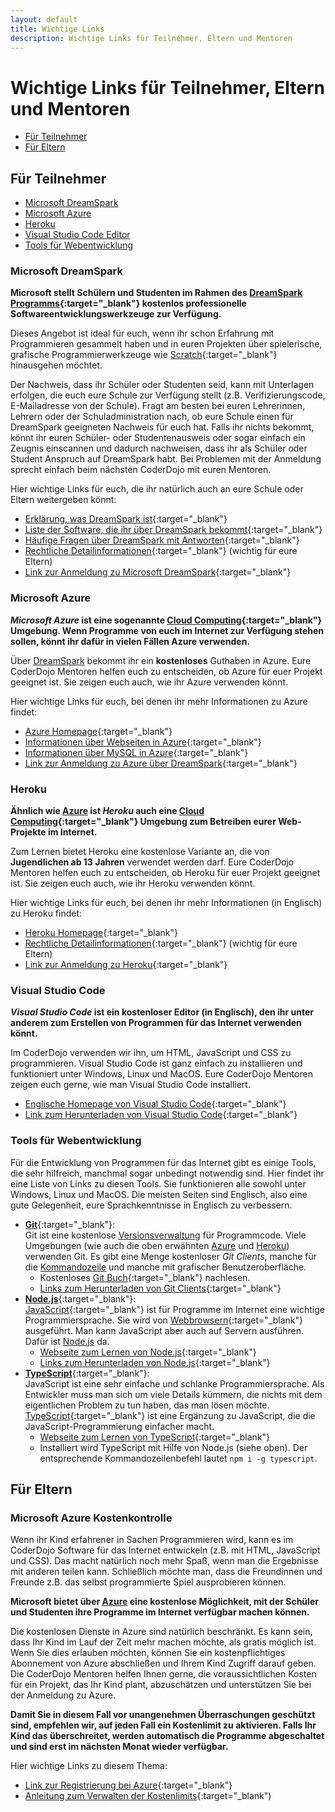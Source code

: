 ```yaml
---
layout: default
title: Wichtige Links
description: Wichtige Links für Teilnehmer, Eltern und Mentoren
---
```


# Wichtige Links für Teilnehmer, Eltern und Mentoren #

* [Für Teilnehmer](#Teilnehmer)
* [Für Eltern](#Eltern)


## <a name="Teilnehmer">Für Teilnehmer</a> ##

* [Microsoft DreamSpark](#DreamSpark)
* [Microsoft Azure](#Azure)
* [Heroku](#Heroku)
* [Visual Studio Code Editor](#VSCode)
* [Tools für Webentwicklung](#WebTools)

### <a name="DreamSpark">Microsoft DreamSpark</a> ###

**Microsoft stellt Schülern und Studenten im Rahmen des [DreamSpark Programms](https://www.dreamspark.com/Default.aspx){:target="_blank"} kostenlos professionelle Softwareentwicklungswerkzeuge zur Verfügung.**

Dieses Angebot ist ideal für euch, wenn ihr schon Erfahrung mit Programmieren gesammelt haben und in euren Projekten über spielerische, grafische Programmierwerkzeuge wie [Scratch](https://scratch.mit.edu/ "Homepage von Scratch"){:target="_blank"} hinausgehen möchtet.

Der Nachweis, dass ihr Schüler oder Studenten seid, kann mit Unterlagen erfolgen, die euch eure Schule zur Verfügung stellt (z.B. Verifizierungscode, E-Mailadresse von der Schule). Fragt am besten bei euren Lehrerinnen, Lehrern oder der Schuladministration nach, ob eure Schule einen für DreamSpark geeigneten Nachweis für euch hat. Falls ihr nichts bekommt, könnt ihr euren Schüler- oder Studentenausweis oder sogar einfach ein Zeugnis einscannen und dadurch nachweisen, dass ihr als Schüler oder Student Anspruch auf DreamSpark habt. Bei Problemen mit der Anmeldung sprecht einfach beim nächsten CoderDojo mit euren Mentoren.

Hier wichtige Links für euch, die ihr natürlich auch an eure Schule oder Eltern weitergeben könnt:

* [Erklärung, was DreamSpark ist](https://www.dreamspark.com/What-Is-Dreamspark.aspx){:target="_blank"}
* [Liste der Software, die ihr über DreamSpark bekommt](https://www.dreamspark.com/Student/Software-Catalog.aspx){:target="_blank"}
* [Häufige Fragen über DreamSpark mit Antworten](https://www.dreamspark.com/Support/FAQ/Default.aspx){:target="_blank"}
* [Rechtliche Detailinformationen](https://www.dreamspark.com/Student/Direct-EULA.aspx){:target="_blank"} (wichtig für eure Eltern)
* [Link zur Anmeldung zu Microsoft DreamSpark](https://www.dreamspark.com/Student/Default.aspx){:target="_blank"}

### <a name="Azure">Microsoft Azure</a> ###

***Microsoft Azure* ist eine sogenannte [Cloud Computing](https://de.wikipedia.org/wiki/Cloud_Computing "Cloud Computing in Wikipedia"){:target="_blank"} Umgebung. Wenn Programme von euch im Internet zur Verfügung stehen sollen, könnt ihr dafür in vielen Fällen Azure verwenden.**

Über [DreamSpark](#DreamSpark) bekommt ihr ein **kostenloses** Guthaben in Azure. Eure CoderDojo Mentoren helfen euch zu entscheiden, ob Azure für euer Projekt geeignet ist. Sie zeigen euch auch, wie ihr Azure verwenden könnt.

Hier wichtige Links für euch, bei denen ihr mehr Informationen zu Azure findet:

* [Azure Homepage](http://azure.microsoft.com){:target="_blank"}
* [Informationen über Webseiten in Azure](http://azure.microsoft.com/de-de/services/app-service/web/){:target="_blank"}
* [Informationen über MySQL in Azure](https://azure.microsoft.com/de-de/documentation/articles/store-php-create-mysql-database/){:target="_blank"}
* [Link zur Anmeldung zu Azure über DreamSpark](https://www.dreamspark.com/Product/Product.aspx?productid=99){:target="_blank"}

### <a name="Heroku">Heroku</a> ###

**Ähnlich wie [Azure](#Azure) ist *Heroku* auch eine [Cloud Computing](https://de.wikipedia.org/wiki/Cloud_Computing "Cloud Computing in Wikipedia"){:target="_blank"} Umgebung zum Betreiben eurer Web-Projekte im Internet.**

Zum Lernen bietet Heroku eine kostenlose Variante an, die von **Jugendlichen ab 13 Jahren** verwendet werden darf. Eure CoderDojo Mentoren helfen euch zu entscheiden, ob Heroku für euer Projekt geeignet ist. Sie zeigen euch auch, wie ihr Heroku verwenden könnt. 

Hier wichtige Links für euch, bei denen ihr mehr Informationen (in Englisch) zu Heroku findet:

* [Heroku Homepage](https://www.heroku.com){:target="_blank"}
* [Rechtliche Detailinformationen](https://www.heroku.com/policy/tos){:target="_blank"} (wichtig für eure Eltern)
* [Link zur Anmeldung zu Heroku](https://signup.heroku.com/www-header){:target="_blank"}

### <a name="VSCode">Visual Studio Code</a> ###

***Visual Studio Code* ist ein kostenloser Editor (in Englisch), den ihr unter anderem zum Erstellen von Programmen für das Internet verwenden könnt.**

Im CoderDojo verwenden wir ihn, um HTML, JavaScript und CSS zu programmieren. Visual Studio Code ist ganz einfach zu installieren und funktioniert unter Windows, Linux und MacOS. Eure CoderDojo Mentoren zeigen euch gerne, wie man Visual Studio Code installiert.

* [Englische Homepage von Visual Studio Code](https://code.visualstudio.com/){:target="_blank"}
* [Link zum Herunterladen von Visual Studio Code](https://code.visualstudio.com/Download){:target="_blank"} 

### <a name="WebTools">Tools für Webentwicklung</a> ###

Für die Entwicklung von Programmen für das Internet gibt es einige Tools, die sehr hilfreich, manchmal sogar unbedingt notwendig sind. Hier findet ihr eine Liste von Links zu diesen Tools. Sie funktionieren alle sowohl unter Windows, Linux und MacOS. Die meisten Seiten sind Englisch, also eine gute Gelegenheit, eure Sprachkenntnisse in Englisch zu verbessern.

* [**Git**](https://git-scm.com/){:target="_blank"}:<br/>
  Git ist eine kostenlose [Versionsverwaltung](https://de.wikipedia.org/wiki/Versionsverwaltung "Versionsverwaltung in Wikipedia nachschlagen") für Programmcode. Viele Umgebungen (wie auch die oben erwähnten [Azure](#Azure) und [Heroku](#Heroku)) verwenden Git. Es gibt eine Menge kostenloser *Git Clients*, manche für die [Kommandozeile](https://de.wikipedia.org/wiki/Kommandozeile "Kommandozeile in Wikipedia nachschlagen") und manche mit grafischer Benutzeroberfläche.
    * Kostenloses [Git Buch](https://git-scm.com/book/en/v2){:target="_blank"} nachlesen.
    * [Links zum Herunterladen von Git Clients](https://git-scm.com/downloads "Downloadlinks zu Git Clients auf Git Homepage"){:target="_blank"}
* [**Node.js**](https://nodejs.org/){:target="_blank"}:<br/>
  [JavaScript](http://www.w3schools.com/js/ "Link zu einer Webseite zum Lernen von JavaScript"){:target="_blank"} ist für Programme im Internet eine wichtige Programmiersprache. Sie wird von [Webbrowsern](https://de.wikipedia.org/wiki/Webbrowser "Webbrowser in Wikipedia nachschlagen"){:target="_blank"} ausgeführt. Man kann JavaScript aber auch auf Servern ausführen. Dafür ist [Node.js](https://nodejs.org/) da.
    * [Webseite zum Lernen von Node.js](http://nodeschool.io/de/){:target="_blank"}
    * [Links zum Herunterladen von Node.js](https://nodejs.org/download/){:target="_blank"}
* [**TypeScript**](http://www.typescriptlang.org){:target="_blank"}:<br/>
  JavaScript ist eine sehr einfache und schlanke Programmiersprache. Als Entwickler muss man sich um viele Details kümmern, die nichts mit dem eigentlichen Problem zu tun haben, das man lösen möchte. [TypeScript](http://www.typescriptlang.org){:target="_blank"} ist eine Ergänzung zu JavaScript, die die JavaScript-Programmierung einfacher macht.
    * [Webseite zum Lernen von TypeScript](http://www.typescriptlang.org/Tutorial){:target="_blank"}
    * Installiert wird TypeScript mit Hilfe von Node.js (siehe oben). Der entsprechende Kommandozeilenbefehl lautet `npm i -g typescript`.


## <a name="Eltern">Für Eltern</a> ##

### Microsoft Azure Kostenkontrolle ###

Wenn ihr Kind erfahrener in Sachen Programmieren wird, kann es im CoderDojo Software für das Internet entwickeln (z.B. mit HTML, JavaScript und CSS). Das macht natürlich noch mehr Spaß, wenn man die Ergebnisse mit anderen teilen kann. Schließlich möchte man, dass die Freundinnen und Freunde z.B. das selbst programmierte Spiel ausprobieren können.

**Microsoft bietet über [Azure](#Azure) eine kostenlose Möglichkeit, mit der Schüler und Studenten ihre Programme im Internet verfügbar machen können.**

Die kostenlosen Dienste in Azure sind natürlich beschränkt. Es kann sein, dass Ihr Kind im Lauf der Zeit mehr machen möchte, als gratis möglich ist. Wenn Sie dies erlauben möchten, können Sie ein kostenpflichtiges Abonnement von Azure abschließen und Ihrem Kind Zugriff darauf geben. Die CoderDojo Mentoren helfen Ihnen gerne, die voraussichtlichen Kosten für ein Projekt, das Ihr Kind plant, abzuschätzen und unterstützen Sie bei der Anmeldung zu Azure. 

**Damit Sie in diesem Fall vor unangenehmen Überraschungen geschützt sind, empfehlen wir, auf jeden Fall ein Kostenlimit zu aktivieren. Falls Ihr Kind das überschreitet, werden automatisch die Programme abgeschaltet und sind erst im nächsten Monat wieder verfügbar.**

Hier wichtige Links zu diesem Thema:

* [Link zur Registrierung bei Azure](https://azure.microsoft.com/de-de/pricing/free-trial/){:target="_blank"}
* [Anleitung zum Verwalten der Kostenlimits](http://azure.microsoft.com/de-de/pricing/spending-limits/){:target="_blank")

